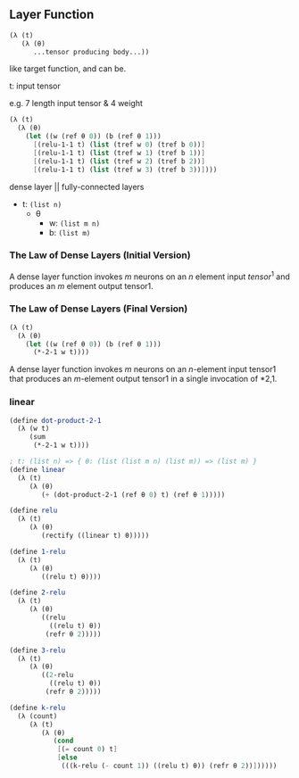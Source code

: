 
## Layer Function


```scheme
(λ (t)
   (λ (θ)
      ...tensor producing body...))
```

like target function, and can be.

t: input tensor

e.g. 7 length input tensor & 4 weight

```scheme
(λ (t)
  (λ (θ)
    (let ((w (ref θ 0)) (b (ref θ 1)))
      [(relu-1-1 t) (list (tref w 0) (tref b 0))]
      [(relu-1-1 t) (list (tref w 1) (tref b 1))]
      [(relu-1-1 t) (list (tref w 2) (tref b 2))]
      [(relu-1-1 t) (list (tref w 3) (tref b 3))])))
```

dense layer || fully-connected layers

- t: `(list n)`
  - θ
    - w: `(list m n)`
    - b: `(list m)`

### The Law of Dense Layers (Initial Version)

A dense layer function invokes *m* neurons on an *n* element input $tensor^1$ and produces an *m* element output tensor1.

### The Law of Dense Layers (Final Version)

```scheme
(λ (t)
  (λ (θ)
    (let ((w (ref θ 0)) (b (ref θ 1)))
      (*-2-1 w t))))
```



A dense layer function invokes *m* neurons on an *n*-element input tensor1 that produces an *m*-element output tensor1 in a single invocation of *2,1.

### linear



```scheme
(define dot-product-2-1
  (λ (w t)
     (sum
      (*-2-1 w t))))

; t: (list n) => { θ: (list (list m n) (list m)) => (list m) }
(define linear
  (λ (t)
     (λ (θ)
        (+ (dot-product-2-1 (ref θ 0) t) (ref θ 1)))))

(define relu
  (λ (t)
     (λ (θ)
        (rectify ((linear t) θ)))))

(define 1-relu
  (λ (t)
     (λ (θ)
        ((relu t) θ))))

(define 2-relu
  (λ (t)
     (λ (θ)
        ((relu
          ((relu t) θ))
         (refr θ 2)))))

(define 3-relu
  (λ (t)
     (λ (θ)
        ((2-relu
          ((relu t) θ))
         (refr θ 2)))))

(define k-relu
  (λ (count)
     (λ (t)
        (λ (θ)
           (cond
            [(= count 0) t]
            [else
             (((k-relu (- count 1)) ((relu t) θ)) (refr θ 2))])))))



```